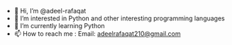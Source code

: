 - 👋 Hi, I’m @adeel-rafaqat
- 👀 I’m interested in Python and other interesting programming languages
- 🌱 I’m currently learning Python
- 📫 How to reach me : Email: adeelrafaqat210@gmail.com

<!---
adeel-rafaqat/adeel-rafaqat is a ✨ special ✨ repository because its `README.md` (this file) appears on your GitHub profile.
You can click the Preview link to take a look at your changes.
--->
